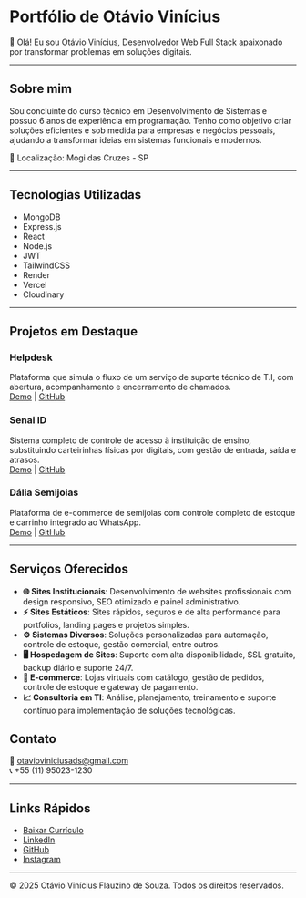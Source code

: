 # Portfólio de Otávio Vinícius

👋 Olá! Eu sou Otávio Vinícius, Desenvolvedor Web Full Stack apaixonado por transformar problemas em soluções digitais.

---

## Sobre mim

Sou concluinte do curso técnico em Desenvolvimento de Sistemas e possuo 6 anos de experiência em programação. Tenho como objetivo criar soluções eficientes e sob medida para empresas e negócios pessoais, ajudando a transformar ideias em sistemas funcionais e modernos.

📍 Localização: Mogi das Cruzes - SP

---

## Tecnologias Utilizadas

- MongoDB  
- Express.js  
- React  
- Node.js  
- JWT  
- TailwindCSS  
- Render  
- Vercel  
- Cloudinary  

---

## Projetos em Destaque

### Helpdesk  
Plataforma que simula o fluxo de um serviço de suporte técnico de T.I, com abertura, acompanhamento e encerramento de chamados.  
[Demo](https://helpdesk-gray.vercel.app/) | [GitHub](https://github.com/tavinv/helpdesk)

### Senai ID  
Sistema completo de controle de acesso à instituição de ensino, substituindo carteirinhas físicas por digitais, com gestão de entrada, saída e atrasos.  
[Demo](#) | [GitHub](https://github.com/tavinv/senai-id)

### Dália Semijoias  
Plataforma de e-commerce de semijoias com controle completo de estoque e carrinho integrado ao WhatsApp.  
[Demo](https://dalia-semijoias.vercel.app/) | [GitHub](https://github.com/TavinV/dalia-semijoias)

---

## Serviços Oferecidos

- **🌐 Sites Institucionais**: Desenvolvimento de websites profissionais com design responsivo, SEO otimizado e painel administrativo.  
- **⚡ Sites Estáticos**: Sites rápidos, seguros e de alta performance para portfolios, landing pages e projetos simples.  
- **⚙ Sistemas Diversos**: Soluções personalizadas para automação, controle de estoque, gestão comercial, entre outros.  
- **🖥 Hospedagem de Sites**: Suporte com alta disponibilidade, SSL gratuito, backup diário e suporte 24/7.  
- **🛒 E-commerce**: Lojas virtuais com catálogo, gestão de pedidos, controle de estoque e gateway de pagamento.  
- **📈 Consultoria em TI**: Análise, planejamento, treinamento e suporte contínuo para implementação de soluções tecnológicas.


## Contato

📧 otavioviniciusads@gmail.com  
📞 +55 (11) 95023-1230

---

## Links Rápidos

- [Baixar Currículo](#)  
- [LinkedIn](#)  
- [GitHub](#)  
- [Instagram](#)

---

© 2025 Otávio Vinícius Flauzino de Souza. Todos os direitos reservados.
